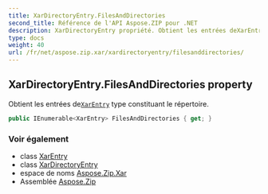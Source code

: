 ```yaml
---
title: XarDirectoryEntry.FilesAndDirectories
second_title: Référence de l'API Aspose.ZIP pour .NET
description: XarDirectoryEntry propriété. Obtient les entrées deXarEntry type constituant le répertoire.
type: docs
weight: 40
url: /fr/net/aspose.zip.xar/xardirectoryentry/filesanddirectories/
---
```

## XarDirectoryEntry.FilesAndDirectories property

Obtient les entrées de[`XarEntry`](../../xarentry/) type constituant le répertoire.

```csharp
public IEnumerable<XarEntry> FilesAndDirectories { get; }
```

### Voir également

* class [XarEntry](../../xarentry/)
* class [XarDirectoryEntry](../)
* espace de noms [Aspose.Zip.Xar](../../xardirectoryentry/)
* Assemblée [Aspose.Zip](../../../)


